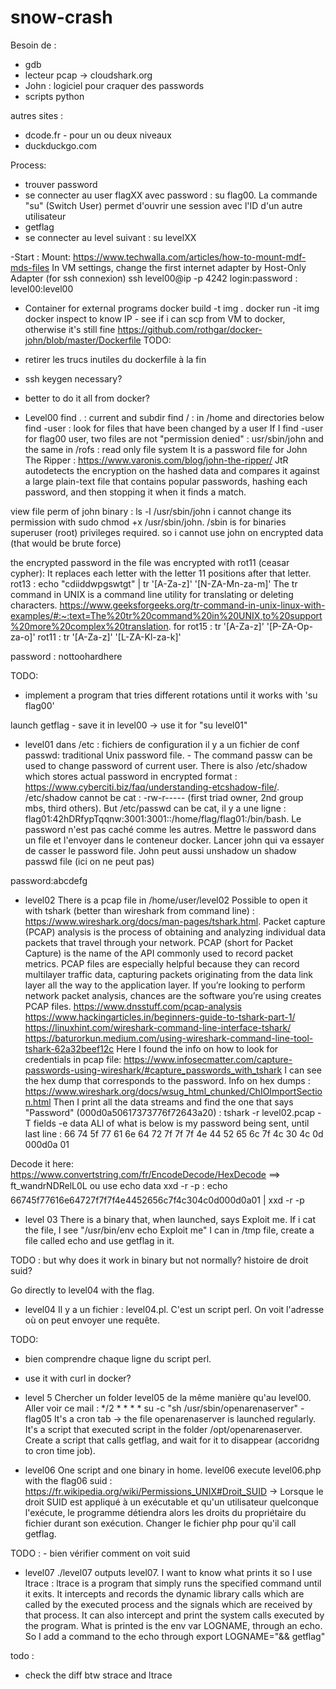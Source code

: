 # snow-crash
Besoin de :
- gdb
- lecteur pcap -> cloudshark.org
- John : logiciel pour craquer des passwords
- scripts python

autres sites :
- dcode.fr - pour un ou deux niveaux
- duckduckgo.com


Process:
- trouver password
- se connecter au user flagXX avec password : su flag00. La commande "su" (Switch User) permet d'ouvrir une session avec l'ID d'un autre utilisateur
- getflag
- se connecter au level suivant : su levelXX

-Start : 
Mount: https://www.techwalla.com/articles/how-to-mount-mdf-mds-files
In VM settings, change the first internet adapter by Host-Only Adapter (for ssh connexion)
ssh level00@ip -p 4242
login:password : level00:level00

- Container for external programs
docker build -t img .
docker run -it img
docker inspect to know IP - see if i can scp from VM to docker, otherwise it's still fine
https://github.com/rothgar/docker-john/blob/master/Dockerfile
TODO:
- retirer les trucs inutiles du dockerfile à la fin
- ssh keygen necessary?
- better to do it all from docker?


- Level00
find . : current and subdir
find / : in /home and directories below
find -user : look for files that have been changed by a user
If I find -user for flag00 user, two files are not "permission denied" : usr/sbin/john and the same in /rofs : read only file system
It is a password file for John The Ripper : https://www.varonis.com/blog/john-the-ripper/
JtR autodetects the encryption on the hashed data and compares it against a large plain-text file that contains popular passwords, hashing each password, and then stopping it when it finds a match.

view file perm of john binary : ls -l /usr/sbin/john
i cannot change its permission with sudo chmod +x /usr/sbin/john. /sbin is for binaries superuser (root) privileges required.
so i cannot use john on encrypted data (that would be brute force)

the encrypted password in the file was encrypted with rot11 (ceasar cypher): It replaces each letter with the letter 11 positions after that letter.
rot13 : echo "cdiiddwpgswtgt" | tr '[A-Za-z]' '[N-ZA-Mn-za-m]'
The tr command in UNIX is a command line utility for translating or deleting characters.
https://www.geeksforgeeks.org/tr-command-in-unix-linux-with-examples/#:~:text=The%20tr%20command%20in%20UNIX,to%20support%20more%20complex%20translation. 
for rot15 : tr '[A-Za-z]' '[P-ZA-Op-za-o]'
rot11 : tr '[A-Za-z]' '[L-ZA-Kl-za-k]'

password : nottoohardhere

TODO:
- implement a program that tries different rotations until it works with 'su flag00'

launch getflag - save it in level00
-> use it for "su level01"

- level01
dans /etc : fichiers de configuration
il y a un fichier de conf passwd: traditional Unix password file. - The command passw can be used to change password of current user.
There is also /etc/shadow which stores actual password in encrypted format : https://www.cyberciti.biz/faq/understanding-etcshadow-file/.
/etc/shadow cannot be cat : -rw-r----- (first triad owner, 2nd group mbs, third others).
But /etc/passwd can be cat, il y a une ligne : flag01:42hDRfypTqqnw:3001:3001::/home/flag/flag01:/bin/bash.
Le password n'est pas caché comme les autres.
Mettre le password dans un file et l'envoyer dans le conteneur docker. 
Lancer john qui va essayer de casser le password file.
John peut aussi unshadow un shadow passwd file (ici on ne peut pas)

password:abcdefg

- level02
There is a pcap file in /home/user/level02
Possible to open it with tshark (better than wireshark from command line) : https://www.wireshark.org/docs/man-pages/tshark.html.
Packet capture (PCAP) analysis is the process of obtaining and analyzing individual data packets that travel through your network.
PCAP (short for Packet Capture) is the name of the API commonly used to record packet metrics. PCAP files are especially helpful because they can record multilayer traffic data, capturing packets originating from the data link layer all the way to the application layer. If you’re looking to perform network packet analysis, chances are the software you’re using creates PCAP files.
https://www.dnsstuff.com/pcap-analysis 
https://www.hackingarticles.in/beginners-guide-to-tshark-part-1/
https://linuxhint.com/wireshark-command-line-interface-tshark/
https://baturorkun.medium.com/using-wireshark-command-line-tool-tshark-62a32beef12c
Here I found the info on how to look for credentials in pcap file: https://www.infosecmatter.com/capture-passwords-using-wireshark/#capture_passwords_with_tshark 
I can see the hex dump that corresponds to the password.
Info on hex dumps : https://www.wireshark.org/docs/wsug_html_chunked/ChIOImportSection.html
Then I print all the data streams and find the one that says "Password" (000d0a50617373776f72643a20) : tshark -r level02.pcap -T fields -e  data
ALl of what is below is my password being sent, until last line : 
66
74
5f
77
61
6e
64
72
7f
7f
7f
4e
44
52
65
6c
7f
4c
30
4c
0d
000d0a
01

Decode it here: https://www.convertstring.com/fr/EncodeDecode/HexDecode ==> ft_wandrNDRelL0L
ou use echo data xxd -r -p : echo 66745f77616e64727f7f7f4e4452656c7f4c304c0d000d0a01 | xxd -r -p


- level 03
There is a binary that, when launched, says Exploit me.
If i cat the file, I see "/usr/bin/env echo Exploit me"
I can in /tmp file, create a file called echo and use getflag in it.

TODO : but why does it work in binary but not normally? histoire de droit suid?

Go directly to level04 with the flag.

- level04
Il y a un fichier : level04.pl. C'est un script perl.
On voit l'adresse où on peut envoyer une requête.

TODO: 
- bien comprendre chaque ligne du script perl.
- use it with curl in docker?

- level 5
Chercher un folder level05 de la même manière qu'au level00.
Aller voir ce mail : */2 * * * * su -c "sh /usr/sbin/openarenaserver" - flag05
It's a cron tab -> the file openarenaserver is launched regularly. It's a script that executed script in the folder /opt/openarenaserver.
Create a script that calls getflag, and wait for it to disappear (accoridng to cron time job).

- level06
One script and one binary in home.
level06 execute level06.php with the flag06 suid : https://fr.wikipedia.org/wiki/Permissions_UNIX#Droit_SUID -> Lorsque le droit SUID est appliqué à un exécutable et qu'un utilisateur quelconque l'exécute, le programme détiendra alors les droits du propriétaire du fichier durant son exécution.
Changer le fichier php pour qu'il call getflag.

TODO : - bien vérifier comment on voit suid

- level07
./level07 outputs level07.
I want to know what prints it so I use ltrace : ltrace is a program that simply runs the specified command until
       it exits.  It intercepts and records the dynamic library calls
       which are called by the executed process and the signals which
       are received by that process.  It can also intercept and print
       the system calls executed by the program.
What is printed is the env var LOGNAME, through an echo.
So I add a command to the echo through export LOGNAME="&& getflag"

todo :
- check the diff btw strace and ltrace